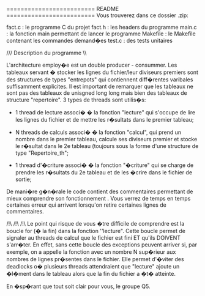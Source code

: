 =========================   README   =========================
Vous trouverez dans ce dossier .zip:

fact.c : le programme C du projet
fact.h : les headers du programme
main.c :  la fonction main permettant de lancer le programme
Makefile : le Makefile contenant les commandes demand�es
test.c :  des tests unitaires

///  Description du programme  \\\

L'architecture employ�e est un double producer - consummer. Les tableaux servant � stocker les lignes du fichier/leur diviseurs premiers sont des structures de types "entrepots" qui contiennent diff�rentes varibales suffisamment explicites. Il est important de remarquer que les tableaux ne sont pas des tableaux de unisgned long long mais bien des tableaux de structure "repertoire". 
3 types de threads sont utilis�s: 

- 1 thread de lecture associ� � la fonction "lecture" qui s'occupe de lire les lignes du fichier et de mettre les r�sultats dans le premier tableau;

- N threads de calculs associ� � la fonction "calcul",  qui prend un nombre dans le premier tableau, calcule ses diviseurs premier et stocke   le r�sultat dans le 2e tableau (toujours sous la forme d'une structure de type "Repertoire_th";

- 1 thread d'�criture associ� � la fonction "�criture" qui se charge de prendre les r�sultats du 2e tableau et de les �crire dans le fichier de   sortie;

De mani�re g�n�rale le code contient des commentaires permettant de mieux comprendre son fonctionnement . Vous verrez de temps en temps certaines erreur qui arrivent lorsqu'on retire certaines lignes de commentaires.

/!\  /!\ /!\ 
Le point qui risque de vous �tre difficile de comprendre est la boucle for (� la fin) dans la fonction ''lecture". Cette boucle permet de signaler au threads de calcul que le fichier est fini ET qu'ils DOIVENT s'arr�ter. En effet, sans cette boucle des exceptions peuvent arriver si, par exemple, on a 	appelle la fonction avec un nombre N sup�rieur aux nombres de lignes pr�sentes dans le fichier. Elle permet d'�viter des deadlocks o� plusieurs threads attendraient que "lecture" ajoute un �l�ment dans le tableau alors que la fin du fichier a �t� atteinte.

En �sp�rant que tout soit clair pour vous,
le groupe Q5. 